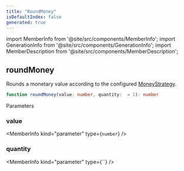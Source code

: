 ```yaml
---
title: "RoundMoney"
isDefaultIndex: false
generated: true
---
```

<!-- This file was generated from the Vendure source. Do not modify. Instead, re-run the "docs:build" script -->
import MemberInfo from '@site/src/components/MemberInfo';
import GenerationInfo from '@site/src/components/GenerationInfo';
import MemberDescription from '@site/src/components/MemberDescription';


## roundMoney

<GenerationInfo sourceFile="packages/core/src/common/round-money.ts" sourceLine="13" packageName="@bb-vendure/core" since="2.0.0" />

Rounds a monetary value according to the configured <a href='/reference/typescript-api/money/money-strategy#moneystrategy'>MoneyStrategy</a>.

```ts title="Signature"
function roundMoney(value: number, quantity:  = 1): number
```
Parameters

### value

<MemberInfo kind="parameter" type={`number`} />

### quantity

<MemberInfo kind="parameter" type={``} />

